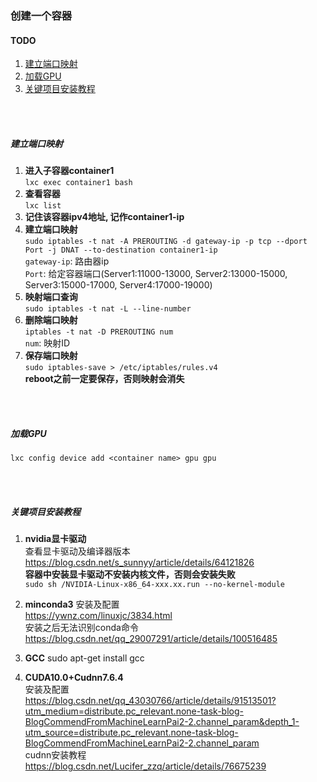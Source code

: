 ### 创建一个容器

#### TODO

1. [建立端口映射](#建立端口映射)
2. [加载GPU](#加载GPU)
3. [关键项目安装教程](#关键项目安装教程)

<br/>
<br/>

##### 建立端口映射

  1. **进入子容器container1**  
    `lxc exec container1 bash`  
  2. **查看容器**  
    `lxc list`  
  3. **记住该容器ipv4地址, 记作container1-ip**  
  4. **建立端口映射**  
    `sudo iptables -t nat -A PREROUTING -d gateway-ip -p tcp --dport Port -j DNAT --to-destination container1-ip`  
    `gateway-ip`: 路由器ip  
    `Port`: 给定容器端口(Server1:11000-13000, Server2:13000-15000, Server3:15000-17000, Server4:17000-19000)  
  5. **映射端口查询**  
    `sudo iptables -t nat -L --line-number`  
  6. **删除端口映射**  
    `iptables -t nat -D PREROUTING num`  
    `num`: 映射ID  
  7. **保存端口映射**  
    `sudo iptables-save > /etc/iptables/rules.v4`  
    **reboot之前一定要保存，否则映射会消失**

<br/>
<br/>

##### 加载GPU

`lxc config device add <container name> gpu gpu`

<br/>
<br/>

##### 关键项目安装教程

  1. **nvidia显卡驱动**   
    查看显卡驱动及编译器版本
    https://blog.csdn.net/s_sunnyy/article/details/64121826  
    **容器中安装显卡驱动不安装内核文件，否则会安装失败**  
    `sudo sh /NVIDIA-Linux-x86_64-xxx.xx.run --no-kernel-module`  

  2. **minconda3**
    安装及配置  
    https://ywnz.com/linuxjc/3834.html  
    安装之后无法识别conda命令   
    https://blog.csdn.net/qq_29007291/article/details/100516485

  3. **GCC**
    sudo apt-get install gcc

  4. **CUDA10.0+Cudnn7.6.4**  
    安装及配置   
    https://blog.csdn.net/qq_43030766/article/details/91513501?utm_medium=distribute.pc_relevant.none-task-blog-BlogCommendFromMachineLearnPai2-2.channel_param&depth_1-utm_source=distribute.pc_relevant.none-task-blog-BlogCommendFromMachineLearnPai2-2.channel_param   
    cudnn安装教程  
    https://blog.csdn.net/Lucifer_zzq/article/details/76675239







